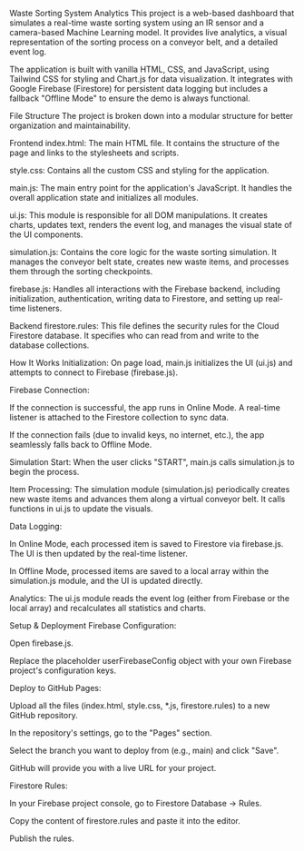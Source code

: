 Waste Sorting System Analytics
This project is a web-based dashboard that simulates a real-time waste sorting system using an IR sensor and a camera-based Machine Learning model. It provides live analytics, a visual representation of the sorting process on a conveyor belt, and a detailed event log.

The application is built with vanilla HTML, CSS, and JavaScript, using Tailwind CSS for styling and Chart.js for data visualization. It integrates with Google Firebase (Firestore) for persistent data logging but includes a fallback "Offline Mode" to ensure the demo is always functional.

File Structure
The project is broken down into a modular structure for better organization and maintainability.

Frontend
index.html: The main HTML file. It contains the structure of the page and links to the stylesheets and scripts.

style.css: Contains all the custom CSS and styling for the application.

main.js: The main entry point for the application's JavaScript. It handles the overall application state and initializes all modules.

ui.js: This module is responsible for all DOM manipulations. It creates charts, updates text, renders the event log, and manages the visual state of the UI components.

simulation.js: Contains the core logic for the waste sorting simulation. It manages the conveyor belt state, creates new waste items, and processes them through the sorting checkpoints.

firebase.js: Handles all interactions with the Firebase backend, including initialization, authentication, writing data to Firestore, and setting up real-time listeners.

Backend
firestore.rules: This file defines the security rules for the Cloud Firestore database. It specifies who can read from and write to the database collections.

How It Works
Initialization: On page load, main.js initializes the UI (ui.js) and attempts to connect to Firebase (firebase.js).

Firebase Connection:

If the connection is successful, the app runs in Online Mode. A real-time listener is attached to the Firestore collection to sync data.

If the connection fails (due to invalid keys, no internet, etc.), the app seamlessly falls back to Offline Mode.

Simulation Start: When the user clicks "START", main.js calls simulation.js to begin the process.

Item Processing: The simulation module (simulation.js) periodically creates new waste items and advances them along a virtual conveyor belt. It calls functions in ui.js to update the visuals.

Data Logging:

In Online Mode, each processed item is saved to Firestore via firebase.js. The UI is then updated by the real-time listener.

In Offline Mode, processed items are saved to a local array within the simulation.js module, and the UI is updated directly.

Analytics: The ui.js module reads the event log (either from Firebase or the local array) and recalculates all statistics and charts.

Setup & Deployment
Firebase Configuration:

Open firebase.js.

Replace the placeholder userFirebaseConfig object with your own Firebase project's configuration keys.

Deploy to GitHub Pages:

Upload all the files (index.html, style.css, *.js, firestore.rules) to a new GitHub repository.

In the repository's settings, go to the "Pages" section.

Select the branch you want to deploy from (e.g., main) and click "Save".

GitHub will provide you with a live URL for your project.

Firestore Rules:

In your Firebase project console, go to Firestore Database -> Rules.

Copy the content of firestore.rules and paste it into the editor.

Publish the rules.